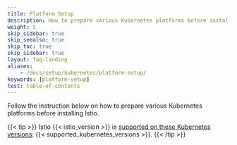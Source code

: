 ```yaml
---
title: Platform Setup
description: How to prepare various Kubernetes platforms before installing Istio.
weight: 5
skip_sidebar: true
skip_seealso: true
skip_toc: true
skip_sidebar: true
layout: faq-landing
aliases:
    - /docs/setup/kubernetes/platform-setup/
keywords: [platform-setup]
test: table-of-contents
---
```


Follow the instruction below on how to prepare various Kubernetes platforms before installing Istio.

{{< tip >}}
Istio {{< istio_version >}} is [supported on these Kubernetes versions](/docs/releases/supported-releases#support-status-of-istio-releases): {{< supported_kubernetes_versions >}}.
{{< /tip >}}

